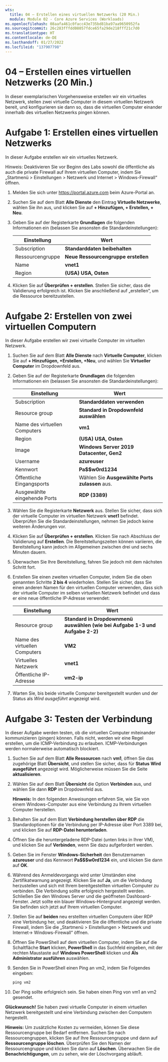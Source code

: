 ```yaml
---
wts:
  title: 04 – Erstellen eines virtuellen Netzwerks (20 Min.)
  module: Module 02 - Core Azure Services (Workloads)
ms.openlocfilehash: 08aafa461c0facc43e735bd81ba97aa9650952fa
ms.sourcegitcommit: 26c283fffdd08057fdce65fa29de218fff21c7d0
ms.translationtype: HT
ms.contentlocale: de-DE
ms.lasthandoff: 01/27/2022
ms.locfileid: "137907798"
---
```

# <a name="04---create-a-virtual-network-20-min"></a>04 – Erstellen eines virtuellen Netzwerks (20 Min.)

In dieser exemplarischen Vorgehensweise erstellen wir ein virtuelles Netzwerk, stellen zwei virtuelle Computer in diesem virtuellen Netzwerk bereit, und konfigurieren sie dann so, dass die virtuellen Computer einander innerhalb des virtuellen Netzwerks pingen können.

# <a name="task-1-create-a-virtual-network"></a>Aufgabe 1: Erstellen eines virtuellen Netzwerks 

In dieser Aufgabe erstellen wir ein virtuelles Netzwerk. 

Hinweis: Deaktivieren Sie vor Beginn des Labs sowohl die öffentliche als auch die private Firewall auf Ihrem virtuellen Computer, indem Sie „Startmenü > Einstellungen > Netzwerk und Internet > Windows-Firewall“ öffnen.

1. Melden Sie sich unter <a href="https://portal.azure.com" target="_blank"><span style="color: #0066cc;" color="#0066cc">https://portal.azure.com</span></a> beim Azure-Portal an.

2. Suchen Sie auf dem Blatt **Alle Dienste** den Eintrag **Virtuelle Netzwerke**, wählen Sie ihn aus, und klicken Sie auf **+ Hinzufügen, + Erstellen, + Neu**. 

3. Geben Sie auf der Registerkarte **Grundlagen** die folgenden Informationen ein (belassen Sie ansonsten die Standardeinstellungen):

    | Einstellung | Wert | 
    | --- | --- |
    | Subscription | **Standarddaten beibehalten** |
    | Ressourcengruppe | **Neue Ressourcengruppe erstellen** |
    | Name | **vnet1** |
    | Region | **(USA) USA, Osten** |
    
   
4. Klicken Sie auf **Überprüfen + erstellen**. Stellen Sie sicher, dass die Validierung erfolgreich ist. Klicken Sie anschließend auf „erstellen“, um die Ressource bereitzustellen.


# <a name="task-2-create-two-virtual-machines"></a>Aufgabe 2: Erstellen von zwei virtuellen Computern

In dieser Aufgabe erstellen wir zwei virtuelle Computer im virtuellen Netzwerk. 

1. Suchen Sie auf dem Blatt **Alle Dienste** nach **Virtuelle Computer**, klicken Sie auf **+ Hinzufügen, +Erstellen, +Neu**, und wählen Sie **Virtueller Computer** im Dropdownfeld aus. 

2. Geben Sie auf der Registerkarte **Grundlagen** die folgenden Informationen ein (belassen Sie ansonsten die Standardeinstellungen):

   | Einstellung | Wert | 
   | --- | --- |
   | Subscription | **Standarddaten verwenden** |
   | Resource group |  **Standard in Dropdownfeld auswählen** |
   | Name des virtuellen Computers | **vm1**|
   | Region | **(USA) USA, Osten** |
   | Image | **Windows Server 2019 Datacenter, Gen2** |
   | Username| **azureuser** |
   | Kennwort| **Pa$$w0rd1234** |
   | Öffentliche Eingangsports| Wählen Sie **Ausgewählte Ports zulassen** aus.  |
   | Ausgewählte eingehende Ports| **RDP (3389)** |
   

3. Wählen Sie die Registerkarte **Netzwerk** aus. Stellen Sie sicher, dass sich der virtuelle Computer im virtuellen Netzwerk **vnet1** befindet. Überprüfen Sie die Standardeinstellungen, nehmen Sie jedoch keine weiteren Änderungen vor. 

4. Klicken Sie auf **Überprüfen + erstellen**. Klicken Sie nach Abschluss der Validierung auf **Erstellen**. Die Bereitstellungszeiten können variieren, die Bereitstellung kann jedoch im Allgemeinen zwischen drei und sechs Minuten dauern.

5. Überwachen Sie Ihre Bereitstellung, fahren Sie jedoch mit dem nächsten Schritt fort. 

6. Erstellen Sie einen zweiten virtuellen Computer, indem Sie die oben genannten Schritte **2 bis 4** wiederholen. Stellen Sie sicher, dass Sie einen anderen Namen für den virtuellen Computer verwenden, dass sich der virtuelle Computer im selben virtuellen Netzwerk befindet und dass er eine neue öffentliche IP-Adresse verwendet:

    | Einstellung | Wert |
    | --- | --- |
    | Resource group | **Standard in Dropdownmenü auswählen (wie bei Aufgabe 1-3 und Aufgabe 2-2)** |
    | Name des virtuellen Computers |  **VM2** |
    | Virtuelles Netzwerk | **vnet1** |
    | Öffentliche IP-Adresse | **vm2-ip** |

7. Warten Sie, bis beide virtuelle Computer bereitgestellt wurden und der Status als *Wird ausgeführt* angezeigt wird.

# <a name="task-3-test-the-connection"></a>Aufgabe 3: Testen der Verbindung 

In dieser Aufgabe werden testen, ob die virtuellen Computer miteinander kommunizieren (pingen) können. Falls nicht, werden wir eine Regel erstellen, um die ICMP-Verbindung zu erlauben. ICMP-Verbindungen werden normalerweise automatisch blockiert.

1. Suchen Sie auf dem Blatt **Alle Ressourcen** nach **vm1**, öffnen Sie das zugehörige Blatt **Übersicht**, und stellen Sie sicher, dass für **Status** **Wird ausgeführt** angezeigt wird. Möglicherweise müssen Sie die Seite **aktualisieren**.

2. Wählen Sie auf dem Blatt **Übersicht** die Option **Verbinden** aus, und wählen Sie dann **RDP** im Dropdownfeld aus.

    **Hinweis:** In den folgenden Anweisungen erfahren Sie, wie Sie von einem Windows-Computer aus eine Verbindung zu Ihrem virtuellen Computer herstellen. 

3. Behalten Sie auf dem Blatt **Verbindung herstellen über RDP** die Standardoptionen für die Verbindung per IP-Adresse über Port 3389 bei, und klicken Sie auf **RDP-Datei herunterladen**.

4. Öffnen Sie die heruntergeladene RDP-Datei (unten links in Ihrer VM), und klicken Sie auf **Verbinden**, wenn Sie dazu aufgefordert werden. 

5. Geben Sie im Fenster **Windows-Sicherheit** den Benutzernamen **azureuser** und das Kennwort **Pa$$$w0rd1234** ein, und klicken Sie dann auf **OK**.

6. Während des Anmeldevorgangs wird unter Umständen eine Zertifikatwarnung angezeigt. Klicken Sie auf **Ja**, um die Verbindung herzustellen und sich mit Ihrem bereitgestellten virtuellen Computer zu verbinden. Die Verbindung sollte erfolgreich hergestellt werden. Schließen Sie den Windows Server und die geöffneten Dashboard-Fenster. Jetzt sollte ein blauer Windows-Hintergrund angezeigt werden. Sie befinden sich jetzt auf Ihrem virtuellen Computer.

7. Stellen Sie auf **beiden** neu erstellten virtuellen Computern über RDP eine Verbindung her, und deaktivieren Sie die öffentliche und die private Firewall, indem Sie die „Startmenü > Einstellungen > Netzwerk und Internet-> Windows-Firewall“ öffnen.

8. Öffnen Sie PowerShell auf dem virtuellen Computer, indem Sie auf die Schaltfläche **Start** klicken, **PowerShell** in das Suchfeld eingeben, mit der rechten Maustaste auf **Windows PowerShell** klicken und **Als Administrator ausführen** auswählen.

9. Senden Sie in PowerShell einen Ping an vm2, indem Sie Folgendes eingeben:

   ```PowerShell
   ping vm2
   ```

 10. Der Ping sollte erfolgreich sein. Sie haben einen Ping von vm1 an vm2 gesendet.


**Glückwunsch!** Sie haben zwei virtuelle Computer in einem virtuellen Netzwerk bereitgestellt und eine Verbindung zwischen den Computern hergestellt.

**Hinweis:** Um zusätzliche Kosten zu vermeiden, können Sie diese Ressourcengruppe bei Bedarf entfernen. Suchen Sie nach Ressourcengruppen, klicken Sie auf Ihre Ressourcengruppe und dann auf **Ressourcengruppe löschen**. Überprüfen Sie den Namen der Ressourcengruppe und klicken Sie dann auf **Löschen**. Überwachen Sie die **Benachrichtigungen**, um zu sehen, wie der Löschvorgang abläuft.
